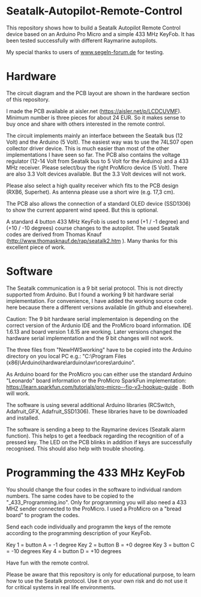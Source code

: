 # Seatalk-Autopilot-Remote-Control

This repository shows how to build a Seatalk Autopilot Remote Control device based on an Arduino Pro Micro and a simple 433 MHz KeyFob. It has been tested successfully with different Raymarine autopilots.

My special thanks to users of www.segeln-forum.de for testing.

# Hardware
The circuit diagram and the PCB layout are shown in the hardware section of this repository.

I made the PCB available at aisler.net (https://aisler.net/p/LCDCUVMF). Minimum number is three pieces for about 24 EUR. So it makes sense to buy once and share with others interested in the remote control.

The circuit implements mainly an interface between the Seatalk bus (12 Volt) and the Arduino (5 Volt).
The easiest way was to use the 74LS07 open collector driver device. This is much easier than most of the other implementations I have seen so far. The PCB also contains the voltage regulator (12-14 Volt from Seatalk bus to 5 Volt for the Arduino) and a 433 MHz receiver. Please select/buy the right ProMicro device (5 Volt). There are also 3.3 Volt devices available. But the 3.3 Volt devices will not work.

Please also select a high quality receiver which fits to the PCB design (RXB6, Superhet). As antenna please use a short wire (e.g. 17,3 cm).

The PCB also allows the connection of a standard OLED device (SSD1306) to show the current apparent wind speed. But this is optional.

A standard 4 button 433 MHz KeyFob is used to send (+1 / -1 degree) and (+10 / -10 degrees) course changes to the autopilot.
The used Seatalk codes are derived from Thomas Knauf (http://www.thomasknauf.de/rap/seatalk2.htm ). Many thanks for this excellent piece of work.

# Software
The Seatalk communication is a 9 bit serial protocol. This is not directly supported from Arduino. But I found a working 9 bit hardware serial implementation. For convenience, I have added the working source code here because there a different versions available (in github and elsewhere).

Caution: The 9 bit hardware serial implementaion is depending on the correct version of the Ardunio IDE and the ProMicro board information. IDE 1.6.13  and board version 1.6.15 are working. Later versions changed the hardware serial implementation and the 9 bit changes will not work.

The three files from "NewHWSworking" have to be copied into the Arduino directory on you local PC e.g.: "C:\Program Files (x86)\Arduino\hardware\arduino\avr\cores\arduino".

As Arduino board for the ProMicro you can either use the standard Arduino "Leonardo" board information or the ProMicro  SparkFun implementation: https://learn.sparkfun.com/tutorials/pro-micro--fio-v3-hookup-guide . Both will work.

The software is using several additional Arduino libraries (RCSwitch, Adafruit_GFX, Adafruit_SSD1306). These libraries have to be downloaded and installed. 

The software is sending a beep to the Raymarine devices (Seatalk alarm function). This helps to get a feedback regarding the recognition of of a pressed key. The LED on the PCB blinks in addition if keys are successfully recognised. This should also help with trouble shooting.

# Programming the 433 MHz KeyFob

You should change the four codes in the software to individual random numbers. The same codes have to be copied to the "_433_Programming.ino". Only for programming you will also need a 433 MHZ sender connected to the ProMicro.
I used a ProMicro on a "bread board" to program the codes. 

Send each code individually and programm the keys of the remote according to the programming description of your KeyFob.

Key 1 = button A = -1 degree
Key 2 = button B =  +0 degree
Key 3 = button C = -10 degrees
Key 4 = button D = +10 degrees

Have fun with the remote control.

Please be aware that this repository is only for educational purpose, to learn how to use the Seatalk protocol. Use it on your own risk and do not use it for critical systems in real life environments.
